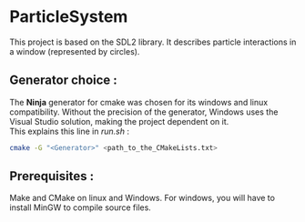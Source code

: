 # ParticleSystem
This project is based on the SDL2 library. It describes particle interactions in a window (represented by circles).

## Generator choice : 
The **Ninja** generator for cmake was chosen for its windows and linux compatibility. Without the precision of the generator, Windows uses the Visual Studio solution, making the project dependent on it.<br/>
This explains this line in *run.sh* :<br/>
```sh
cmake -G "<Generator>" <path_to_the_CMakeLists.txt>
```

## Prerequisites :
Make and CMake on linux and Windows. For windows, you will have to install MinGW to compile source files.
